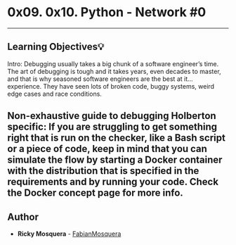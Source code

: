 # 0x09. 0x10. Python - Network #0

---
## Learning Objectives:bulb:

Intro:
Debugging usually takes a big chunk of a software engineer’s time. The art of debugging is tough and it takes years, even decades to master, and that is why seasoned software engineers are the best at it… experience. They have seen lots of broken code, buggy systems, weird edge cases and race conditions.


Non-exhaustive guide to debugging
Holberton specific:
If you are struggling to get something right that is run on the checker, like a Bash script or a piece of code, keep in mind that you can simulate the flow by starting a Docker container with the distribution that is specified in the requirements and by running your code. Check the Docker concept page for more info.
---
## Author
* **Ricky Mosquera** - [FabianMosquera](https://twitter.com/MosqueraR98)